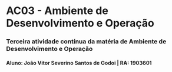 # AC03 - Ambiente de Desenvolvimento e Operação
### Terceira atividade contínua da matéria de Ambiente de Desenvolvimento e Operação
#### Aluno: João Vitor Severino Santos de Godoi | RA: 1903601
